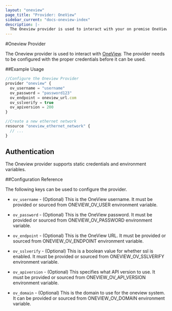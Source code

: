 ```yaml
---
layout: "oneview"
page_title: "Provider: OneView"
sidebar_current: "docs-oneview-index"
description: |-
  The Oneview provider is used to interact with your on premise OneView system. The provider needs to be configured with the proper credentials before it can be used. 
---
```


#Oneview Provider 

 The Oneview provider is used to interact with [OneView](https://www.hpe.com/us/en/integrated-systems/software.html). 
 The provider needs to be configured with the proper credentials before it can be used. 

##Example Usage
```js
//Configure the Oneview Provider
provider "oneview" {
  ov_username = "username"
  ov_password = "password123"
  ov_endpoint = oneview_url.com
  ov_sslverify = true
  ov_apiversion = 200
}

//Create a new ethernet network
resource "oneview_ethernet_network" {
  // ...
}
```
## Authentication

The Oneview provider supports static credentials and environment variables.

##Configuration Reference

The following keys can be used to configure the provider.

* `ov_username` - (Optional) This is the OneView username. 
  It must be provided or sourced from ONEVIEW_OV_USER environment variable.

* `ov_password` - (Optional) This is the OneView password. 
  It must be provided or sourced from ONEVIEW_OV_PASSWORD environment variable.
  
* `ov_endpoint` - (Optional) This is the OneView URL.
  It must be provided or sourced from ONEVIEW_OV_ENDPOINT environment variable.

* `ov_sslverify` - (Optional) This is a boolean value for whether ssl is enabled. 
  It must be provided or sourced from ONEVIEW_OV_SSLVERIFY environment variable.

* `ov_apiversion` - (Optional) This specifies what API version to use.
  It must be provided or sourced from ONEVIEW_OV_API_VERSION environment variable.

* `ov_domain` - (Optional) This is the domain to use for the oneview system.
  It can be provided or sourced from ONEVIEW_OV_DOMAIN environment variable.

